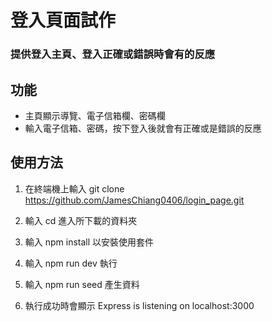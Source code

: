 # 登入頁面試作
### 提供登入主頁、登入正確或錯誤時會有的反應

## 功能
* 主頁顯示導覽、電子信箱欄、密碼欄
* 輸入電子信箱、密碼，按下登入後就會有正確或是錯誤的反應


## 使用方法
1. 在終端機上輸入 git clone https://github.com/JamesChiang0406/login_page.git

2. 輸入 cd 進入所下載的資料夾

3. 輸入 npm install 以安裝使用套件

4. 輸入 npm run dev 執行

5. 輸入 npm run seed 產生資料

6. 執行成功時會顯示 Express is listening on localhost:3000
